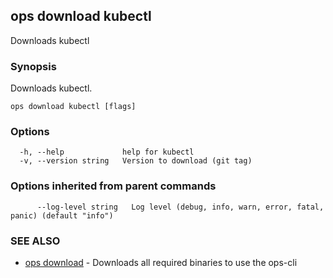 ## ops download kubectl

Downloads kubectl

### Synopsis

Downloads kubectl.

```
ops download kubectl [flags]
```

### Options

```
  -h, --help             help for kubectl
  -v, --version string   Version to download (git tag)
```

### Options inherited from parent commands

```
      --log-level string   Log level (debug, info, warn, error, fatal, panic) (default "info")
```

### SEE ALSO

* [ops download](ops_download.md)	 - Downloads all required binaries to use the ops-cli

